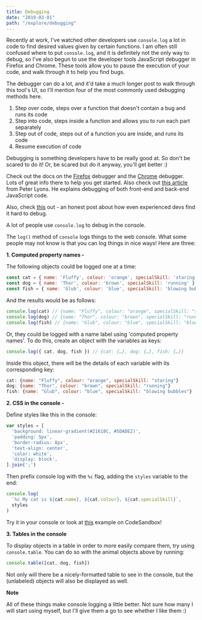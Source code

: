 ```yaml
---
title: Debugging
date: "2019-03-01"
path: "/explore/debugging"
---
```


Recently at work, I've watched other developers use `console.log` a lot in code to find desired values given by certain functions. I am often still confused where to put `console.log`, and it is definitely not the only way to debug, so I've also begun to use the developer tools JavaScript debugger in Firefox and Chrome. These tools allow you to pause the execution of your code, and walk through it to help you find bugs.

The debugger can do a lot, and it'd take a much longer post to walk through this tool's UI, so I'll mention four of the most commonly used debugging methods here.

1. Step over code, steps over a function that doesn't contain a bug and runs its code
2. Step into code, steps inside a function and allows you to run each part separately
3. Step out of code, steps out of a function you are inside, and runs its code
4. Resume execution of code

Debugging is something developers have to be really good at. So don't be scared to do it! Or, be scared but do it anyway, you'll get better :)

Check out the docs on the [Firefox](https://developer.mozilla.org/en-US/docs/Tools/Debugger) debugger and the [Chrome](https://developers.google.com/web/tools/chrome-devtools/javascript/reference#breakpoints) debugger. Lots of great info there to help you get started. Also check out [this article](https://peterlyons.com/js-debug) from Peter Lyons. He explains debugging of both front-end and back-end JavaScript code.

Also, check [this](https://daverupert.com/2018/05/my-struggle-with-testing-code/) out - an honest post about how even experienced devs find it hard to debug.

A lot of people use `console.log` to debug in the console.

The `log()` method of `console` logs things to the web console. What some people may not know is that you can log things in nice ways! Here are three:

**1. Computed property names -**

The following objects could be logged one at a time:

```js
const cat = { name: 'Fluffy', colour: 'orange', specialSkill: 'staring' }
const dog = { name: 'Thor', colour: 'brown', specialSkill: 'running' }
const fish = { name: 'Glub', colour: 'blue', specialSkill: 'blowing bubbles' }
```

And the results would be as follows:

```js
console.log(cat) // {name: "Fluffy", colour: "orange", specialSkill: "staring"}
console.log(dog) // {name: "Thor", colour: "brown", specialSkill: "running"}
console.log(fish) // {name: "Glub", colour: "blue", specialSkill: "blowing bubbles"}
```

Or, they could be logged with a name label using 'computed property names'. To do this, create an object with the variables as keys:

```js
console.log({ cat, dog, fish }) // {cat: {…}, dog: {…}, fish: {…}}
```

Inside this object, there will be the details of each variable with its corresponding key:

```js
cat: {name: "Fluffy", colour: "orange", specialSkill: "staring"}
dog: {name: "Thor", colour: "brown", specialSkill: "running"}
fish: {name: "Glub", colour: "blue", specialSkill: "blowing bubbles"}
```

**2. CSS in the console -**

Define styles like this in the console:

```js
var styles = [
  'background: linear-gradient(#21618C, #5DADE2)',
  'padding: 5px',
  'border-radius: 8px',
  'text-align: center',
  'color: white',
  'display: block',
].join(';')
```

Then prefix console log with the `%c` flag, adding the `styles` variable to the end:

```js
console.log(
  `%c My cat is ${cat.name}, ${cat.colour}, ${cat.specialSkill}`,
  styles
)
```

Try it in your console or look at [this](https://codesandbox.io/embed/determined-wozniak-4lt93) example on CodeSandbox!

**3. Tables in the console**

To display objects in a table in order to more easily compare them, try using `console.table`. You can do so with the animal objects above by running:

```js
console.table([cat, dog, fish])
```

Not only will there be a nicely-formatted table to see in the console, but the (unlabeled) objects will also be displayed as well.

**Note**

All of these things make console logging a little better. Not sure how many I will start using myself, but I'll give them a go to see whether I like them :)
